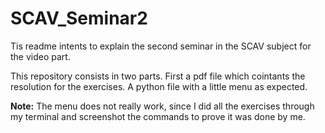 # SCAV_Seminar2

Tis readme intents to explain the second seminar in the SCAV subject for the video part.

This repository consists in two parts. First a pdf file which cointants the resolution for the exercises. A python file with a little menu as expected.

**Note:** The menu does not really work, since I did all the exercises through my terminal and screenshot the commands to prove it was done by me. 

